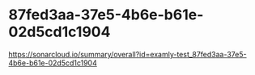# 87fed3aa-37e5-4b6e-b61e-02d5cd1c1904
https://sonarcloud.io/summary/overall?id=examly-test_87fed3aa-37e5-4b6e-b61e-02d5cd1c1904
